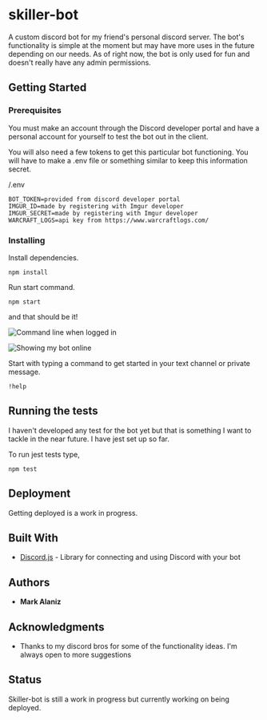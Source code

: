 # skiller-bot
A custom discord bot for my friend's personal discord server. The bot's functionality is simple at the moment but may have more uses in the future depending on our needs. As of right now, the bot is only used for fun and doesn't really have any admin permissions.

## Getting Started

### Prerequisites

You must make an account through the Discord developer portal and have a personal account for yourself to test the bot out in the client.

You will also need a few tokens to get this particular bot functioning. You will have to make a .env file or something similar to keep this information secret.

/.env
```
BOT_TOKEN=provided from discord developer portal
IMGUR_ID=made by registering with Imgur developer
IMGUR_SECRET=made by registering with Imgur developer
WARCRAFT_LOGS=api key from https://www.warcraftlogs.com/
```

### Installing

Install dependencies.

```
npm install
```
Run start command.

```
npm start
```
and that should be it! 

![Command line when logged in](https://i.gyazo.com/25525ae7da65a9b1ca947d8affa856eb.png)

![Showing my bot online](https://i.gyazo.com/9e248ae299f26f19311913740920e9bd.png)

Start with typing a command to get started in your text channel or private message.

```
!help
```

## Running the tests

I haven't developed any test for the bot yet but that is something I want to tackle in the near future. I have jest set up so far.

To run jest tests type,
```
npm test
```

## Deployment

Getting deployed is a work in progress.

## Built With

* [Discord.js](https://discord.js.org/#/docs/main/stable/general/welcome) - Library for connecting and using Discord with your bot

## Authors

* **Mark Alaniz**

## Acknowledgments

* Thanks to my discord bros for some of the functionality ideas. I'm always open to more suggestions

## Status
Skiller-bot is still a work in progress but currently working on being deployed.